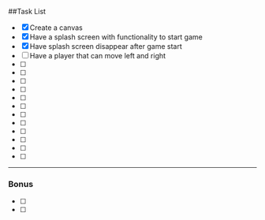 ##Task List

- [x] Create a canvas
- [x] Have a splash screen with functionality to start game
- [x] Have splash screen disappear after game start
- [ ] Have a player that can move left and right
- [ ]
- [ ]
- [ ]
- [ ]
- [ ]
- [ ]
- [ ]
- [ ]
- [ ]
- [ ]
- [ ]
- [ ]

<hr>

### Bonus

- [ ]
- [ ]
